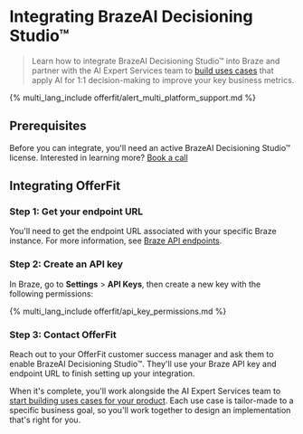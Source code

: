 # Integrating BrazeAI Decisioning Studio™

> Learn how to integrate BrazeAI Decisioning Studio™ into Braze and partner with the AI Expert Services team to [build uses cases]({{site.baseurl}}/developer_guide/offerfit/building_use_cases) that apply AI for 1:1 decision-making to improve your key business metrics.

{% multi_lang_include offerfit/alert_multi_platform_support.md %}

## Prerequisites

Before you can integrate, you'll need an active BrazeAI Decisioning Studio™ license. Interested in learning more? [Book a call](https://offerfit.ai/book-now)

## Integrating OfferFit

### Step 1: Get your endpoint URL

You'll need to get the endpoint URL associated with your specific Braze instance. For more information, see [Braze API endpoints]({{site.baseurl}}/developer_guide/rest_api/basics/#endpoints).

### Step 2: Create an API key

In Braze, go to **Settings** > **API Keys**, then create a new key with the following permissions:

{% multi_lang_include offerfit/api_key_permissions.md %}

### Step 3: Contact OfferFit

Reach out to your OfferFit customer success manager and ask them to enable BrazeAI Decisioning Studio™. They'll use your Braze API key and endpoint URL to finish setting up your integration.

When it's complete, you'll work alongside the AI Expert Services team to [start building uses cases for your product]({{site.baseurl}}/developer_guide/offerfit/building_use_cases). Each use case is tailor-made to a specific business goal, so you'll work together to design an implementation that's right for you.
